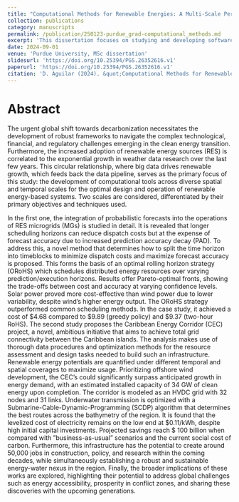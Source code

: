```yaml
---
title: "Computational Methods for Renewable Energies: A Multi-Scale Perspective"
collection: publications
category: manuscripts
permalink: /publication/250123-purdue_grad-computational_methods.md
excerpt: 'This dissertation focuses on studying and developing software tools to support clean energy transitions across different scales - from local microgrids to international energy corridors. '
date: 2024-09-01
venue: 'Purdue University, MSc dissertation'
slidesurl: 'https://doi.org/10.25394/PGS.26352616.v1'
paperurl: 'https://doi.org/10.25394/PGS.26352616.v1'
citation: 'D. Aguilar (2024). &quot;Computational Methods for Renewable Energies: A Multi-Scale Perspective.&quot; <i>Purdue University, MSc dissertation</i>.'
---
```


# Abstract

The urgent global shift towards decarbonization necessitates the development of robust frameworks to navigate the complex technological, financial, and regulatory challenges emerging in the clean energy transition. Furthermore, the increased adoption of renewable energy sources (RES) is correlated to the exponential growth in weather data research over the last few years. This circular relationship, where big data drives renewable growth, which feeds back the data pipeline, serves as the primary focus of this study: the development of computational tools across diverse spatial and temporal scales for the optimal design and operation of renewable energy-based systems. Two scales are considered, differentiated by their primary objectives and techniques used.

In the first one, the integration of probabilistic forecasts into the operations of RES microgrids (MGs) is studied in detail. It is revealed that longer scheduling horizons can reduce dispatch costs but at the expense of forecast accuracy due to increased prediction accuracy decay (PAD). To address this, a novel method that determines how to split the time horizon into timeblocks to minimize dispatch costs and maximize forecast accuracy is proposed. This forms the basis of an optimal rolling horizon strategy (ORoHS) which schedules distributed energy resources over varying prediction/execution horizons. Results offer Pareto-optimal fronts, showing the trade-offs between cost and accuracy at varying confidence levels. Solar power proved more cost-effective than wind power due to lower variability, despite wind’s higher energy output. The ORoHS strategy outperformed common scheduling methods. In the case study, it achieved a cost of \$4.68 compared to \$9.89 (greedy policy) and \$9.37 (two-hour RoHS). The second study proposes the Caribbean Energy Corridor (CEC) project, a novel, ambitious initiative that aims to achieve total grid connectivity between the Caribbean islands. The analysis makes use of thorough data procedures and optimization methods for the resource assessment and design tasks needed to build such an infrastructure. Renewable energy potentials are quantified under different temporal and spatial coverages to maximize usage. Prioritizing offshore wind development, the CEC’s could significantly surpass anticipated growth in energy demand, with an estimated installed capacity of 34 GW of clean energy upon completion. The corridor is modeled as an HVDC grid with 32 nodes and 31 links. Underwater transmission is optimized with a Submarine-Cable-Dynamic-Programming (SCDP) algorithm that determines the best routes across the bathymetry of the region. It is found that the levelized cost of electricity remains on the low end at \$0.11/kWh, despite high initial capital investments. Projected savings reach \$ 100 billion when compared with ”business-as-usual” scenarios and the current social cost of carbon. Furthermore, this infrastructure has the potential to create around 50,000 jobs in construction, policy, and research within the coming decades, while simultaneously establishing a robust and sustainable energy-water nexus in the region. Finally, the broader implications of these works are explored, highlighting their potential to address global challenges such as energy accessibility, prosperity in conflict zones, and sharing these discoveries with the upcoming generations.


